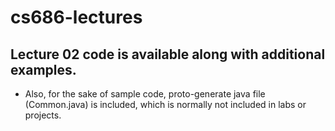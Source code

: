 # cs686-lectures

## Lecture 02 code is available along with additional examples.
 - Also, for the sake of sample code, proto-generate java file (Common.java) is included, which is normally not included in labs or projects. 
 
 
